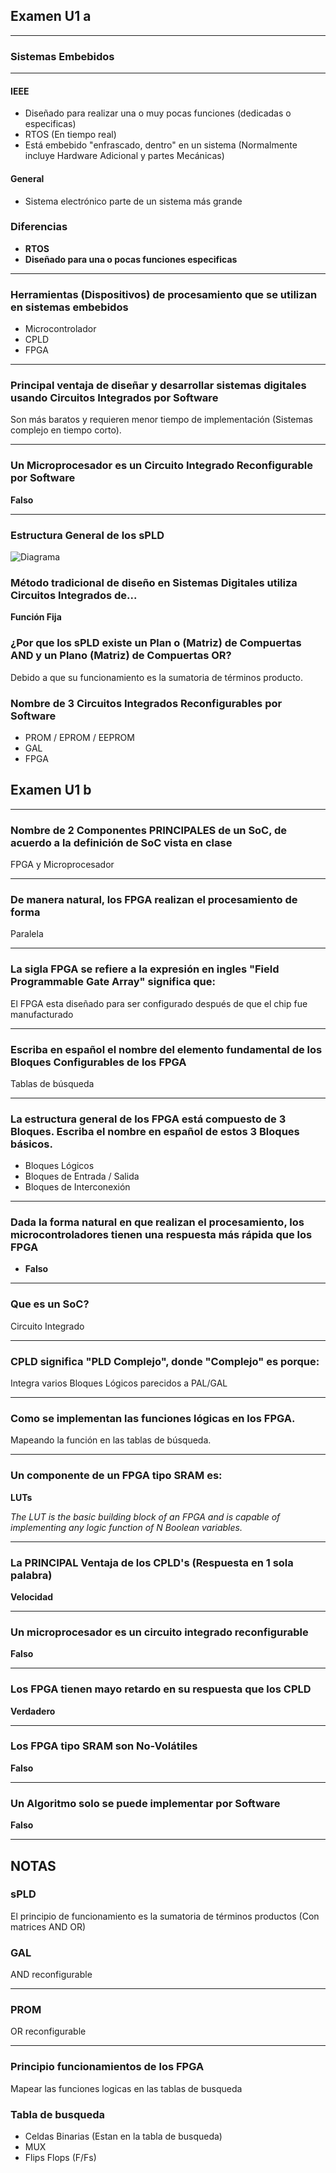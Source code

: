 

## Examen U1 a
***
### Sistemas Embebidos
***
#### IEEE
- Diseñado para realizar una o muy pocas funciones (dedicadas o especificas)
- RTOS (En tiempo real)
- Está embebido "enfrascado, dentro"  en un sistema  (Normalmente incluye Hardware Adicional y partes Mecánicas)

#### General
- Sistema electrónico parte de un sistema más grande


### Diferencias
- **RTOS**
- **Diseñado para una o pocas funciones especificas**


***
### Herramientas (Dispositivos) de procesamiento que se utilizan en sistemas embebidos
- Microcontrolador
- CPLD
- FPGA

* * *

### Principal ventaja de diseñar y desarrollar sistemas digitales usando Circuitos Integrados por Software

Son más baratos y requieren menor tiempo de implementación
(Sistemas complejo en tiempo corto).

* * *
### Un Microprocesador es un Circuito Integrado Reconfigurable por Software

**Falso**
 * * *
### Estructura General de los sPLD

![Diagrama](https://raw.githubusercontent.com/Hiram8A/VHDL---Estudio/main/Estructura_Gen_sPLD.png)

### Método tradicional de diseño en Sistemas Digitales utiliza Circuitos Integrados de...

**Función Fija**

### ¿Por que los sPLD existe un Plan o (Matriz) de Compuertas AND y un Plano (Matriz) de Compuertas OR?

Debido a que su funcionamiento es la sumatoria de términos producto.

### Nombre de 3 Circuitos Integrados Reconfigurables por Software

- PROM / EPROM / EEPROM
- GAL
- FPGA


## Examen U1 b
***
### Nombre de 2 Componentes PRINCIPALES de un SoC, de acuerdo a la definición de SoC vista en clase

FPGA y Microprocesador
***
### De manera natural, los FPGA realizan el procesamiento de forma

Paralela
***
### La sigla FPGA se refiere a la expresión en ingles "Field Programmable Gate Array" significa que:

El FPGA esta diseñado para ser configurado después de que el chip fue manufacturado
***
### Escriba en español el nombre del elemento fundamental de los Bloques Configurables de los FPGA

Tablas de búsqueda
***
### La estructura general de los FPGA está compuesto de 3 Bloques. Escriba el nombre en español de estos 3 Bloques básicos.

- Bloques Lógicos
- Bloques de Entrada / Salida
- Bloques de Interconexión 
***
### Dada la forma natural en que realizan el procesamiento, los microcontroladores tienen una respuesta más rápida que los FPGA
- **Falso**
***
### Que es un SoC?

Circuito Integrado
***
### CPLD significa "PLD Complejo", donde "Complejo" es porque:

Integra varios Bloques Lógicos parecidos a PAL/GAL
***
### Como se implementan las funciones lógicas en los FPGA.

Mapeando la función en las tablas de búsqueda.

***
### Un componente de un FPGA tipo SRAM es:

**LUTs**

_The LUT is the basic building block of an FPGA and is capable of implementing any logic function of N Boolean variables._
****
### La PRINCIPAL Ventaja de los CPLD's  (Respuesta en 1 sola palabra)

**Velocidad**

***
### Un microprocesador es un circuito integrado reconfigurable

**Falso**
***
### Los FPGA tienen mayo retardo en su respuesta que los CPLD

**Verdadero**
***
### Los FPGA tipo SRAM son No-Volátiles

**Falso**
***
### Un Algoritmo solo se puede implementar por Software

**Falso**
***

## NOTAS

### sPLD
El principio de funcionamiento es la sumatoria de términos productos (Con matrices AND OR)

### GAL 
AND reconfigurable

* * * 
### PROM
OR reconfigurable

* * * 

### Principio funcionamientos de los FPGA

Mapear las funciones logicas en las tablas de busqueda

### Tabla de busqueda

- Celdas Binarias (Estan en la tabla de busqueda)
- MUX
- Flips Flops (F/Fs)

